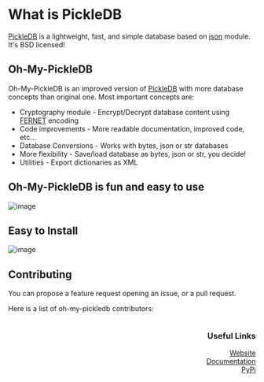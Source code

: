 # What is PickleDB

[PickleDB](https://github.com/patx/pickledb) is a lightweight, fast, and simple database based on
[json](https://docs.python.org/3/library/json.html) module. It's BSD licensed!

## Oh-My-PickleDB

Oh-My-PickleDB is an improved version of [PickleDB](https://github.com/patx/pickledb) with more database concepts than original one. Most important concepts are:

* Cryptography module - Encrypt/Decrypt database content using [FERNET](https://cryptography.io/en/latest/fernet/) encoding
* Code improvements - More readable documentation, improved code, etc...
* Database Conversions - Works with bytes, json or str databases
* More flexibility - Save/load database as bytes, json or str, you decide!
* Utilities - Export dictionaries as XML

## Oh-My-PickleDB is fun and easy to use
![image](https://user-images.githubusercontent.com/37801773/136356604-33965cd3-aa32-4f0f-9f3f-94388a2de4fe.png)

## Easy to Install
![image](https://user-images.githubusercontent.com/37801773/136357057-20660d4d-5021-4af5-a40c-7a627b8911c5.png)

## Contributing

You can propose a feature request opening an issue, or a pull request.

Here is a list of oh-my-pickledb contributors:

<a href="https://github.com/tory1103/oh-my-pickledb/graphs/contributors">
<img src="https://contributors-img.web.app/image?repo=tory1103/oh-my-pickledb"  alt=""/>
</a>

<h3 align="right">Useful Links</h3>
<p align="right">
<a href="https://tory1103.github.io/oh-my-pickledb/">
Website<br>
</a>
<a href="https://tory1103.github.io/oh-my-pickledb/docs.html">
Documentation<br>
</a>
<a href="https://pypi.org/project/oh-my-pickledb/">
PyPi<br>
</a>

</p>
